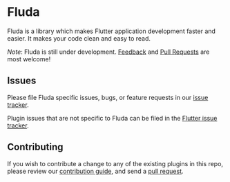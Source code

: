 # Fluda

Fluda is a library which makes Flutter application development faster and easier. It makes your code clean and easy to read.

*Note*: Fluda is still under development.
[Feedback](https://github.com/simonpham/fluda/issues) and [Pull Requests](https://github.com/simonpham/fluda/pulls) are most welcome!

## Issues

Please file Fluda specific issues, bugs, or feature requests in our [issue tracker](https://github.com/simonpham/fluda/issues/new).

Plugin issues that are not specific to Fluda can be filed in the [Flutter issue tracker](https://github.com/flutter/flutter/issues/new).

## Contributing

If you wish to contribute a change to any of the existing plugins in this repo,
please review our [contribution guide](https://github.com/simonpham/fluda/blob/master/CONTRIBUTING.md),
and send a [pull request](https://github.com/simonpham/fluda/pulls).